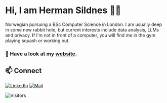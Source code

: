 
#  Hi, I am Herman Sildnes 👨‍💻

Norwegian pursuing a BSc Computer Science in London. I am usually deep in some new rabbit hole, but current interests include data analysis, LLMs and privacy. If I'm not in front of a computer, you will find me in the gym playing squash or working out.

### 🔭 Have a look at my [website](https://sildnes.com).

## 📫 Connect
[![LinkedIn](https://img.shields.io/badge/LinkedIn-0077B5?style=for-the-badge&logo=linkedin&logoColor=white)](https://www.linkedin.com/in/hermansildnes) [![Mail](https://img.shields.io/badge/proton%20mail-6D4AFF?style=for-the-badge&logo=protonmail&logoColor=white)](mailto:github@sildnes.com)

![Visitors](https://api.visitorbadge.io/api/visitors?path=https%3A%2F%2Fgithub.com%2Fhermansildnes&label=VISITORS&labelColor=%23697689&countColor=%23555555)
